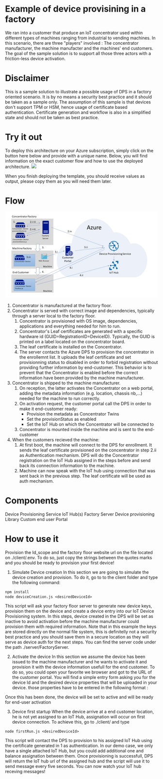 # Example of device provisining in a factory 
We ran into a customer that produce an IoT concentrator used within different types of machines ranging from industrial to vending machines. 
In this scenario, there are three "players" involved : The concentrator manufacturer, the machine manufacter and the machines' end customers. The goal of the sample solution is to support all those three actors with a friction-less device activation. 

# Disclaimer
This is a sample solution to illustrate a possible usage of DPS in a factory oriented scenario. It is by no means a security best practice and it should be taken as a sample only. The assumption of this sample is that devices don't support TPM or HSM, hence usage of certificate based authentication. Certificate generation and workflow is also in a simplified state and should not be taken as best practice.

# Try it out
To deploy this architecture on your Azure subscription, simply click on the button here below and provide with a unique name. Below, you will find information on the exact customer flow and how to use the deployed architecture.
<a href="https://portal.azure.com/#create/Microsoft.Template/uri/https%3A%2F%2Fraw.githubusercontent.com%2FMandur%2FDeviceProvisioningDemo%2Fmaster%2Fazuredeploy.json" target="_blank">
    <img src="http://azuredeploy.net/deploybutton.png"/>
</a>

When you finish deploying the template, you should receive values as output, please copy them as you will need them later.

# Flow

![picture alt](./img/workflow.jpg "Use case workflow")

1. Concentrator is manufactured at the factory floor.
2. Concentrator is served with correct image and dependencies, typically through a server local to the factory floor.
    1. Concentrator is provisioned with OS image, dependencies, applications and everything needed for him to run.
    2. Concentrator's Leaf certificates are generated with a specific hardware id (GUID=RegistrationID=DeviceID). Typically, the GUID is printed on a label located on the concentrator board.
    3. The leaf certificate is installed on the Concentrator.
    4. The server contacts the Azure DPS to provision the concentrator in the enrollemnt list. It uploads the leaf certificate and set provisionning status to disabled in order to forbid registration without providing further information by end-customer. This behavior is to prevent that the Concentrator is enabled before the correct information have been provided by the machine manufacturer.
3. Concentrator is shipped to the machine manufacturer. 
    1. On reception, the latter activates the Concentrator on a web portal, adding the metadata information (e.g. location, chassis nb,...) needed for the machine to run correctly.
    2. On activation request, the customer portal call the DPS in order to make it end-customer ready:
        * Provision the metadata as Concentrator Twins
        * Set the provisionStatus as enabled 
        * Set the IoT Hub on which the Concentrator will be connected to
    3. Concentrator is mounted inside the machine and is sent to the end-customer
4. When the customers recieved the machine: 
    1. At first boot, the machine will connect to the DPS for enrollment. It sends the leaf certificate provisioned on the concentrator in step 2.ii as Authentication mechanism. DPS will do the Concentrator registration on the IoT Hub assigned in the steps before and send back its connection information to the machine.
    2. Machine can now speak with the IoT hub using connection that was sent back in the previous step. The leaf certificate will be used as auth mechanism. 

# Components
Device Provisioning Service
IoT Hub(s)
Factory Server
Device provisioning Library
Custom end user Portal



# How to use it
Provision the Id_scope and the factory floor website url on the file located on ./client/.env. To do so, just copy the strings between the quotes marks and you should be ready to provision your first device!

1. Simulate Device creation
In this section we are going to simulate the device creation and provision. To do it, go to to the client folder and type the following command:

``` 
npm install
node deviceCreation.js <desiredDeviceId>
```

This script will ask your factory floor server to generate new device keys, provision them on the device and create a device entry into our IoT Device Provisioning system. In this steps, device created in the DPS will be set as inactive to avoid activation before the machine manufacturer could provision them with required information. 
Note that in this example the keys are stored directly on the normal file system, this is definitelly not a security best practice and you should save them in a secure location as they will serve as device auth for the next steps. You can find the server code under the path ./server/FactoryServer.

2. Activate the device
In this section we assume the device has been issued to the machine manufacturer and he wants to activate it and provision it with the device information usefull for the end customer. To do so, you could open your favorite we browser and got to the URL of the customer portal. You will find a simple entry form asking you for the device Id and the desired device properties that will be uploaded in your device. those properties have to be entered in the following format : 


Once this has been done, the device will be set to active and will be ready for end-user activation

3. Device first startup
When the device arrive at a end customer location, he is not yet assigned to an IoT Hub, assignation will occur on first device connection. To achieve this, go to ./client/ and type

```
node firstRun.js <desiredDeviceId>
```

This script will contact the DPS to provision to his assigned IoT Hub using the certificate generated in 1 as authentication. In our demo case, we only have a single attached IoT Hub, but you could add additional one and balance assignation between them. Once provisioning is successfull, DPS will return the IoT hub url of the assigned hub and the script will use it to send message every five seconds. You can now watch your IoT hub receving messages! 

